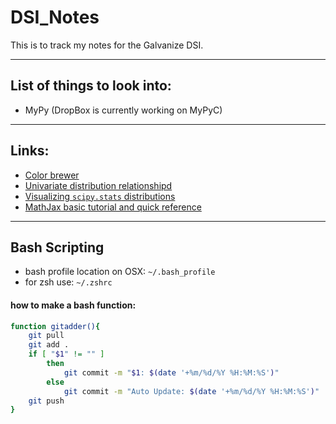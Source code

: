 # DSI_Notes
This is to track my notes for the Galvanize DSI.

______________________________________________

## List of things to look into:

* MyPy (DropBox is currently working on MyPyC)

______________________________________________

## Links:

* [Color brewer](https://colorbrewer2.org/#type=sequential&scheme=BuGn&n=3)
* [Univariate distribution relationshipd](http://www.math.wm.edu/~leemis/chart/UDR/UDR.html)
* [Visualizing `scipy.stats` distributions](https://stackoverflow.com/questions/37559470/what-do-all-the-distributions-available-in-scipy-stats-look-like)
* [MathJax basic tutorial and quick reference](https://math.meta.stackexchange.com/questions/5020/mathjax-basic-tutorial-and-quick-reference)


______________________________________________

## Bash Scripting
* bash profile location on OSX: `~/.bash_profile`
* for zsh use: `~/.zshrc`

#### how to make a bash function:

```bash
function gitadder(){
    git pull
    git add .
    if [ "$1" != "" ]
        then
            git commit -m "$1: $(date '+%m/%d/%Y %H:%M:%S')"
        else
            git commit -m "Auto Update: $(date '+%m/%d/%Y %H:%M:%S')"
    git push
}
```

